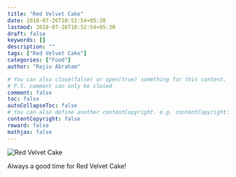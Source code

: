 ```yaml
---
title: "Red Velvet Cake"
date: 2018-07-26T10:52:54+05:30
lastmod: 2018-07-26T10:52:54+05:30
draft: false
keywords: []
description: ""
tags: ["Red Velvet Cake"]
categories: ["Food"]
author: "Rajiv Abraham"

# You can also close(false) or open(true) something for this content.
# P.S. comment can only be closed
comment: false
toc: false
autoCollapseToc: false
# You can also define another contentCopyright. e.g. contentCopyright: "This is another copyright."
contentCopyright: false
reward: false
mathjax: false
---
```


![Red Velvet Cake](https://res.cloudinary.com/abraham/image/upload/v1532582517/IMG_20180711_154459.jpg "Red Velvet Cake")

Always a good time for Red Velvet Cake!